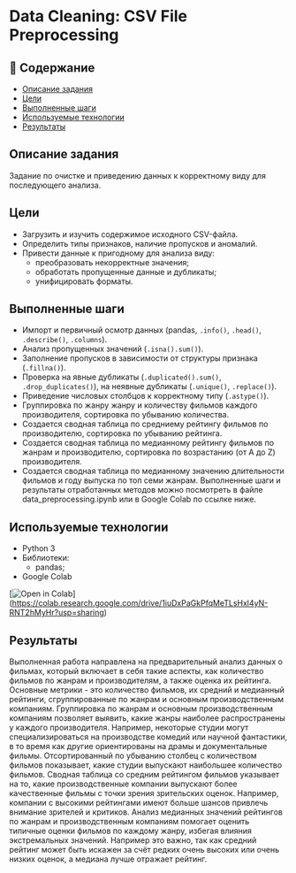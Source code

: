 # Data Cleaning: CSV File Preprocessing

## 📑 Содержание
- [Описание задания](#описание-задания)
- [Цели](#цели)
- [Выполненные шаги](#выполненные-шаги)
- [Используемые технологии](#используемые-технологии)
- [Результаты](#результаты)

## Описание задания
Задание по очистке и приведению данных к корректному виду для последующего анализа.

## Цели
- Загрузить и изучить содержимое исходного CSV-файла.
- Определить типы признаков, наличие пропусков и аномалий.
- Привести данные к пригодному для анализа виду:
  - преобразовать некорректные значения;
  - обработать пропущенные данные и дубликаты;
  - унифицировать форматы.

## Выполненные шаги
- Импорт и первичный осмотр данных (pandas, `.info()`, `.head()`, `.describe()`, `.columns`).
- Анализ пропущенных значений (`.isna().sum()`).
- Заполнение пропусков в зависимости от структуры признака (`.fillna()`).
- Проверка на явные дубликаты (`.duplicated().sum()`, `.drop_duplicates()`), на неявные дубликаты (`.unique()`, `.replace()`).
- Приведение числовых столбцов к корректному типу (`.astype()`).
- Группировка по жанру жанру и количеству фильмов каждого производителя, сортировка по убыванию количества.
- Создается сводная таблица по средниему рейтингу фильмов по производителю, сортировка по убыванию рейтинга.
- Создается сводная таблица по медианному рейтингу фильмов по жанрам и производителю, сортировка по возрастанию (от A до Z) производителя.
- Создается сводная таблица по медианному значению длительности фильмов и году выпуска по топ семи жанрам.
Выполненные шаги и результаты отработанных методов можно посмотреть в файле data_preprocessing.ipynb или в Google Colab по ссылке ниже.

## Используемые технологии
- Python 3
- Библиотеки:
  - pandas;
- Google Colab

[![Open in Colab](https://colab.research.google.com/assets/colab-badge.svg)]
(https://colab.research.google.com/drive/1iuDxPaGkPfqMeTLsHxl4yN-RNT2hMyHr?usp=sharing)

## Результаты
Выполненная работа направлена на предварительный анализ данных о фильмах, который включает в себя такие аспекты, как количество фильмов по жанрам и производителям, а также оценка их рейтинга. Основные метрики - это количество фильмов, их средний и медианный рейтинги, сгруппированные по жанрам и основным производственным компаниям.
Группировка по жанрам и основным производственным компаниям позволяет выявить, какие жанры наиболее распространены у каждого производителя. Например, некоторые студии могут специализироваться на производстве комедий или научной фантастики, в то время как другие ориентированы на драмы и документальные фильмы.
Отсортированный по убыванию столбец с количеством фильмов показывает, какие студии выпускают наибольшее количество фильмов.
Сводная таблица со средним рейтингом фильмов указывает на то, какие производственные компании выпускают более качественные фильмы с точки зрения зрительских оценок. Например, компании с высокими рейтингами имеют больше шансов привлечь внимание зрителей и критиков.
Анализ медианных значений рейтингов по жанрам и производственным компаниям помогает оценить типичные оценки фильмов по каждому жанру, избегая влияния экстремальных значений. Например это важно, так как средний рейтинг может быть искажен за счёт редких очень высоких или очень низких оценок, а медиана лучше отражает рейтинг.
